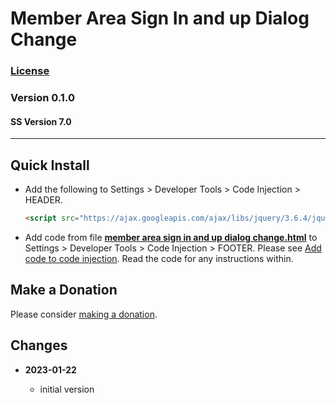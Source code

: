 # Member Area Sign In and up Dialog Change

### [License][1]
    
### Version 0.1.0

#### SS Version 7.0

---

## Quick Install

* Add the following to Settings > Developer Tools > Code Injection > HEADER.
  
  ```html
  <script src="https://ajax.googleapis.com/ajax/libs/jquery/3.6.4/jquery.min.js"></script>
  ```
  
* Add code from file **[member area sign in and up dialog change.html][2]** to
  Settings > Developer Tools > Code Injection > FOOTER. Please see [Add code to
  code injection][4]. Read the code for any instructions within.

## Make a Donation

Please consider [making a donation][3].

## Changes

<!-- * **2022-12-06**
  * add parameter for CSS customization
  * fix for changes SS made that broke the code
  * bumped version to 0.2.0
  -->
* **2023-01-22**

  * initial version

[1]: https://github.com/tomsWebConsulting/twcsl/blob/main/LICENSE.txt#L1
[2]: member%20area%20sign%20in%20and%20up%20dialog%20change.html#L1
[3]: https://github.com/tomsWebConsulting/twcsl#make-a-donation
[4]: https://support.squarespace.com/hc/en-us/articles/205815908-Using-code-injection#toc-add-code-to-code-injection
